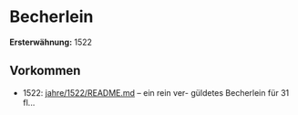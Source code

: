 # Becherlein

**Ersterwähnung:** 1522

## Vorkommen
- 1522: [jahre/1522/README.md](../jahre/1522/README.md) – ein rein ver-
güldetes Becherlein für 31 fl...

